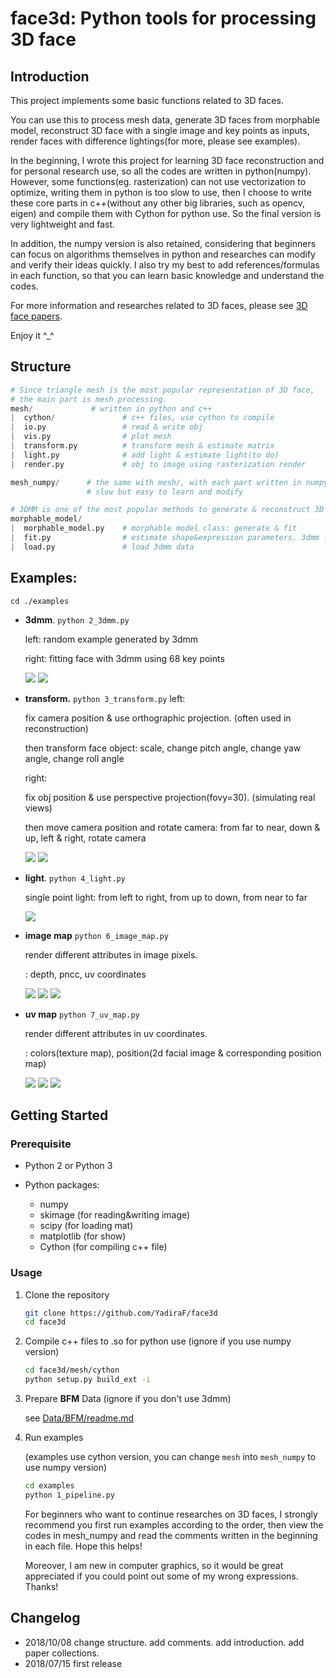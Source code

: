 # face3d: Python tools for processing 3D face

## Introduction

This project implements some basic functions related to 3D faces.

You can use this to process mesh data, generate 3D faces from morphable model, reconstruct 3D face with a single image and key points as inputs, render faces with difference lightings(for more, please see examples).

In the beginning, I wrote this project for learning 3D face reconstruction and for personal research use, so all the codes are written in python(numpy). However, some functions(eg. rasterization) can not use vectorization to optimize, writing them in python is too slow to use, then I choose to write these core parts in c++(without any other big libraries, such as opencv, eigen) and compile them with Cython for python use.
So the final version is very lightweight and fast.

In addition, the numpy version is also retained, considering that beginners can focus on algorithms themselves in python and researches can modify and verify their ideas quickly. I also try my best to add references/formulas in each function, so that you can learn basic knowledge and understand the codes.

For more information and researches related to 3D faces, please see [3D face papers](https://github.com/YadiraF/face3d/blob/master/3D%20Face%20Papers.md).

Enjoy it ^_^



## Structure

```python
# Since triangle mesh is the most popular representation of 3D face,
# the main part is mesh processing.
mesh/             # written in python and c++
|  cython/               # c++ files, use cython to compile
|  io.py                 # read & write obj
|  vis.py                # plot mesh
|  transform.py          # transform mesh & estimate matrix
|  light.py              # add light & estimate light(to do)
|  render.py             # obj to image using rasterization render

mesh_numpy/      # the same with mesh/, with each part written in numpy
                 # slow but easy to learn and modify

# 3DMM is one of the most popular methods to generate & reconstruct 3D face.
morphable_model/
|  morphable_model.py    # morphable model class: generate & fit
|  fit.py                # estimate shape&expression parameters. 3dmm fitting.
|  load.py               # load 3dmm data
```



## Examples:

`cd ./examples`

* **3dmm**.  `python 2_3dmm.py`

  left:     random example generated by 3dmm

  right:  fitting face with 3dmm using 68 key points

  ![](examples/results/3dmm/generated.jpg) ![](examples/results/3dmm/3dmm.gif)

* **transform.**  `python 3_transform.py`
  left:

  fix camera position & use orthographic projection.  (often used in reconstruction)

  then transform face object: scale, change pitch angle, change yaw angle, change roll angle

  right:

  fix obj position & use perspective projection(fovy=30).  (simulating real views)

  then move camera position and rotate camera: from far to near,  down & up, left & right, rotate camera

  ![](examples/results/transform/obj.gif) ![](examples/results/transform/camera.gif)

* **light**.   `python 4_light.py`

  single point light: from left to right, from up to down, from near to far

  ![](examples/results/light/position.gif)

* **image map** `python 6_image_map.py`

  render different attributes in image pixels.

  : depth, pncc, uv coordinates

  ![](examples/results/image_map/depth.jpg) ![](examples/results/image_map/pncc.jpg) ![](examples/results/image_map/uv_coords.jpg)

* **uv map** `python 7_uv_map.py`

  render different attributes in uv coordinates.

  : colors(texture map), position(2d facial image & corresponding position map)



  ![](examples/results/uv_map/uv_texture_map.jpg) ![](examples/results/uv_map/image.jpg) ![](examples/results/uv_map/uv_position_map.jpg)



## Getting Started

### Prerequisite

- Python 2 or Python 3

- Python packages:
  * numpy
  * skimage (for reading&writing image)
  * scipy (for loading mat)
  * matplotlib (for show)
  * Cython (for compiling c++ file)


### Usage

1. Clone the repository

    ```bash
    git clone https://github.com/YadiraF/face3d
    cd face3d
    ```

2. Compile c++ files to .so for python use (ignore if you use numpy version)

    ```bash
    cd face3d/mesh/cython
    python setup.py build_ext -i
    ```

3. Prepare **BFM** Data (ignore if you don't use 3dmm)

   see [Data/BFM/readme.md](https://github.com/YadiraF/face3d/blob/master/examples/Data/BFM/readme.md)

4. Run examples

    (examples use cython version, you can change `mesh` into `mesh_numpy` to use numpy version)

    ```bash
    cd examples
    python 1_pipeline.py
    ```

    For beginners who want to continue researches on 3D faces, I strongly recommend you first run examples according to the order, then view the codes in mesh_numpy and read the comments written in the beginning in each file. Hope this helps!

    Moreover, I am new in computer graphics, so it would be great appreciated if you could point out some of my wrong expressions. Thanks!



## Changelog

* 2018/10/08 change structure. add comments. add introduction. add paper collections.
* 2018/07/15 first release

